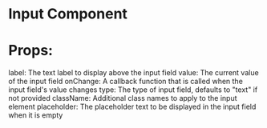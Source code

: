 # Input Component

# Props:

label: The text label to display above the input field
value: The current value of the input field
onChange: A callback function that is called when the input field's value changes
type: The type of input field, defaults to "text" if not provided
className: Additional class names to apply to the input element
placeholder: The placeholder text to be displayed in the input field when it is empty
